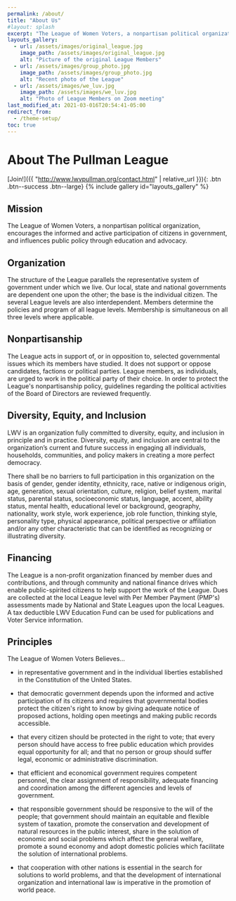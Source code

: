 ```yaml
---
permalink: /about/
title: "About Us"
#layout: splash
excerpt: "The League of Women Voters, a nonpartisan political organization, encourages the informed and active participation of citizens in government, and influences public policy through education and advocacy."
layouts_gallery:
  - url: /assets/images/original_league.jpg
    image_path: /assets/images/original_league.jpg
    alt: "Picture of the original League Members"
  - url: /assets/images/group_photo.jpg
    image_path: /assets/images/group_photo.jpg
    alt: "Recent photo of the League"
  - url: /assets/images/we_luv.jpg
    image_path: /assets/images/we_luv.jpg
    alt: "Photo of League Members on Zoom meeting"
last_modified_at: 2021-03-016T20:54:41-05:00
redirect_from:
  - /theme-setup/
toc: true
---
```


# About The Pullman League
[Join!]({{ "http://www.lwvpullman.org/contact.html" | relative_url }}){: .btn .btn--success .btn--large}
{% include gallery id="layouts_gallery" %}

## Mission

The League of Women Voters, a nonpartisan political organization, encourages the informed and active participation of citizens in government, and influences public policy through education and advocacy.

## Organization

The structure of the League parallels the representative system of government under which we live. Our local, state and national governments are dependent one upon the other; the base is the individual citizen. The several League levels are also interdependent. Members determine the policies and program of all league levels. Membership is simultaneous on all three levels where applicable.

## Nonpartisanship

The League acts in support of, or in opposition to, selected governmental issues which its members have studied. It does not support or oppose candidates, factions or political parties. League members, as individuals, are urged to work in the political party of their choice. In order to protect the League's nonpartisanship policy, guidelines regarding the political activities of the Board of Directors are reviewed frequently.

## Diversity, Equity, and Inclusion

LWV is an organization fully committed to diversity, equity, and inclusion in principle and in practice. Diversity, equity, and inclusion are central to the organization’s current and future success in engaging all individuals, households, communities, and policy makers in creating a more perfect democracy.

There shall be no barriers to full participation in this organization on the basis of gender, gender identity, ethnicity, race, native or indigenous origin, age, generation, sexual orientation, culture, religion, belief system, marital status, parental status, socioeconomic status, language, accent, ability status, mental health, educational level or background, geography, nationality, work style, work experience, job role function, thinking style, personality type, physical appearance, political perspective or affiliation and/or any other characteristic that can be identified as recognizing or illustrating diversity.

## Financing

The League is a non-profit organization financed by member dues and contributions, and through community and national finance drives which enable public-spirited citizens to help support the work of the League. Dues are collected at the local League level with Per Member Payment (PMP's) assessments made by National and State Leagues upon the local Leagues. A tax deductible LWV Education Fund can be used for publications and Voter Service information.

## Principles

The League of Women Voters Believes...

* in representative government and in the individual liberties established in the Constitution of the United States.

* that democratic government depends upon the informed and active participation of its citizens and requires that governmental bodies protect the citizen's right to know by giving adequate notice of proposed actions, holding open meetings and making public records accessible.

* that every citizen should be protected in the right to vote; that every person should have access to free public education which provides equal opportunity for all; and that no person or group should suffer legal, economic or administrative discrimination.

* that efficient and economical government requires competent personnel, the clear assignment of responsibility, adequate financing and coordination among the different agencies and levels of government.

* that responsible government should be responsive to the will of the people; that government should maintain an equitable and flexible system of taxation, promote the conservation and development of natural resources in the public interest, share in the solution of economic and social problems which affect the general welfare, promote a sound economy and adopt domestic policies which facilitate the solution of international problems.

* that cooperation with other nations is essential in the search for solutions to world problems, and that the development of international organization and international law is imperative in the promotion of world peace.
